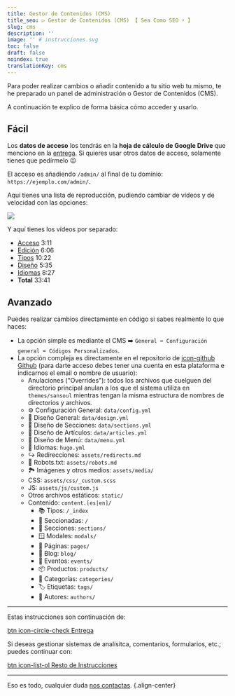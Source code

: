 ```yaml
---
title: Gestor de Contenidos (CMS)
title_seo: ▷ Gestor de Contenidos (CMS) 【 Sea Como SEO ⚡️ 】
slug: cms
description: ''
image: '' # instrucciones.svg
toc: false
draft: false
noindex: true
translationKey: cms
---
```


Para poder realizar cambios o añadir contenido a tu sitio web tu mismo, te he preparado un panel de administración o Gestor de Contenidos (CMS).

A continuación te explico de forma básica cómo acceder y usarlo.

## Fácil

Los **datos de acceso** los tendrás en la **hoja de cálculo de Google Drive** que menciono en la [entrega](/entrega/). Si quieres usar otros datos de acceso, solamente tienes que pedírmelo 😉

El acceso es añadiendo `/admin/` al final de tu dominio: `https://ejemplo.com/admin/`.

Aquí tienes una lista de reproducción, pudiendo cambiar de vídeos y de velocidad con las opciones:

![](https://www.youtube.com/watch?v=462h9Ffa_z4&list=PLRRah6yxRk5OIHfOdeSb0fs9XsoejLWAr)

Y aquí tienes los vídeos por separado:

- [Acceso](https://youtu.be/462h9Ffa_z4?list=PLRRah6yxRk5OIHfOdeSb0fs9XsoejLWAr) 3:11
- [Edición](https://youtu.be/6ucsU_rU8u4?list=PLRRah6yxRk5OIHfOdeSb0fs9XsoejLWAr) 6:06
- [Tipos](https://youtu.be/EZXI_nqyi84?list=PLRRah6yxRk5OIHfOdeSb0fs9XsoejLWAr) 10:22
- [Diseño](https://youtu.be/okpl-Wu96-A?list=PLRRah6yxRk5OIHfOdeSb0fs9XsoejLWAr) 5:35
- [Idiomas](https://youtu.be/Va3xxFycMiM?list=PLRRah6yxRk5OIHfOdeSb0fs9XsoejLWAr) 8:27
- **Total** 33:41


## Avanzado

Puedes realizar cambios directamente en código si sabes realmente lo que haces:

- La opción simple es mediante el CMS ➡️ `General ➡️ Configuración general ➡️ Códigos Personalizados`.
- La opción compleja es directamente en el repositorio de [icon-github Github](https://github.com/) (para darte acceso debes tener una cuenta en esta plataforma e indicarnos el email o nombre de usuario):
  - Anulaciones ("Overrides"): todos los archivos que cuelguen del directorio principal anulan a los que el sistema utiliza en `themes/sansoul` mientras tengan la misma estructura de nombres de directorios y archivos.
  - ⚙️ Configuración General: `data/config.yml`
  - 🎨 Diseño General: `data/design.yml`
  - 🧩 Diseño de Secciones: `data/sections.yml`
  - 📄 Diseño de Artículos: `data/articles.yml`
  - 🔗 Diseño de Menú: `data/menu.yml`
  - 💬 Idiomas: `hugo.yml`
  - ↪️ Redirecciones: `assets/redirects.md`
  - 🤖 Robots.txt: `assets/robots.md`
  - 🏞 Imágenes y otros medios: `assets/media/`
  - CSS: `assets/css/_custom.scss`
  - JS: `assets/js/custom.js`
  - Otros archivos estáticos: `static/`
  - Contenido: `content.[es|en]/`
    - 📚 Tipos: `/_index`
    - 📑 Seccionadas: `/`
    - 🧩 Secciones: `sections/`
    - 🪟 Modales: `modals/`
    - 📄 Páginas: `pages/`
    - 📰 Blog: `blog/`
    - 📅 Eventos: `events/`
    - 📦 Productos: `products/`
    - 🔖 Categorías: `categories/`
    - 🏷 Etiquetas: `tags/`
    - 👤 Autores: `authors/`
---

Estas instrucciones son continuación de:

[btn icon-circle-check Entrega](/entrega/)

Si deseas gestionar sistemas de analísitca, comentarios, formularios, etc.; puedes continuar con:

[btn icon-list-ol Resto de Instrucciones](/resto/)

---

Eso es todo, cualquier duda [nos contactas](/#contacto).
{.align-center}

